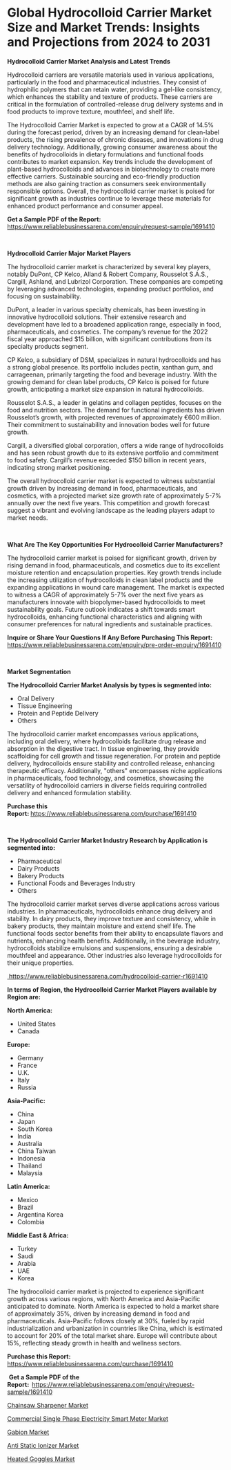 <p><h1>Global Hydrocolloid Carrier Market Size and Market Trends: Insights and Projections from 2024 to 2031</h1></p><p><strong>Hydrocolloid Carrier Market Analysis and Latest Trends</strong></p>
<p><p>Hydrocolloid carriers are versatile materials used in various applications, particularly in the food and pharmaceutical industries. They consist of hydrophilic polymers that can retain water, providing a gel-like consistency, which enhances the stability and texture of products. These carriers are critical in the formulation of controlled-release drug delivery systems and in food products to improve texture, mouthfeel, and shelf life.</p><p>The Hydrocolloid Carrier Market is expected to grow at a CAGR of 14.5% during the forecast period, driven by an increasing demand for clean-label products, the rising prevalence of chronic diseases, and innovations in drug delivery technology. Additionally, growing consumer awareness about the benefits of hydrocolloids in dietary formulations and functional foods contributes to market expansion. Key trends include the development of plant-based hydrocolloids and advances in biotechnology to create more effective carriers. Sustainable sourcing and eco-friendly production methods are also gaining traction as consumers seek environmentally responsible options. Overall, the hydrocolloid carrier market is poised for significant growth as industries continue to leverage these materials for enhanced product performance and consumer appeal.</p></p>
<p><strong>Get a Sample PDF of the Report:&nbsp;</strong> <a href="https://www.reliablebusinessarena.com/enquiry/request-sample/1691410?utm_campaign=1726&utm_medium=2&utm_source=Github&utm_content=ia&utm_term=30102024&utm_id=hydrocolloid-carrier">https://www.reliablebusinessarena.com/enquiry/request-sample/1691410</a></p>
<p>&nbsp;</p>
<p><strong>Hydrocolloid Carrier Major Market Players</strong></p>
<p><p>The hydrocolloid carrier market is characterized by several key players, notably DuPont, CP Kelco, Alland & Robert Company, Rousselot S.A.S., Cargill, Ashland, and Lubrizol Corporation. These companies are competing by leveraging advanced technologies, expanding product portfolios, and focusing on sustainability.</p><p>DuPont, a leader in various specialty chemicals, has been investing in innovative hydrocolloid solutions. Their extensive research and development have led to a broadened application range, especially in food, pharmaceuticals, and cosmetics. The company’s revenue for the 2022 fiscal year approached $15 billion, with significant contributions from its specialty products segment.</p><p>CP Kelco, a subsidiary of DSM, specializes in natural hydrocolloids and has a strong global presence. Its portfolio includes pectin, xanthan gum, and carrageenan, primarily targeting the food and beverage industry. With the growing demand for clean label products, CP Kelco is poised for future growth, anticipating a market size expansion in natural hydrocolloids.</p><p>Rousselot S.A.S., a leader in gelatins and collagen peptides, focuses on the food and nutrition sectors. The demand for functional ingredients has driven Rousselot’s growth, with projected revenues of approximately €600 million. Their commitment to sustainability and innovation bodes well for future growth.</p><p>Cargill, a diversified global corporation, offers a wide range of hydrocolloids and has seen robust growth due to its extensive portfolio and commitment to food safety. Cargill’s revenue exceeded $150 billion in recent years, indicating strong market positioning.</p><p>The overall hydrocolloid carrier market is expected to witness substantial growth driven by increasing demand in food, pharmaceuticals, and cosmetics, with a projected market size growth rate of approximately 5-7% annually over the next five years. This competition and growth forecast suggest a vibrant and evolving landscape as the leading players adapt to market needs.</p></p>
<p>&nbsp;</p>
<p><strong>What Are The Key Opportunities For Hydrocolloid Carrier Manufacturers?</strong></p>
<p><p>The hydrocolloid carrier market is poised for significant growth, driven by rising demand in food, pharmaceuticals, and cosmetics due to its excellent moisture retention and encapsulation properties. Key growth trends include the increasing utilization of hydrocolloids in clean label products and the expanding applications in wound care management. The market is expected to witness a CAGR of approximately 5-7% over the next five years as manufacturers innovate with biopolymer-based hydrocolloids to meet sustainability goals. Future outlook indicates a shift towards smart hydrocolloids, enhancing functional characteristics and aligning with consumer preferences for natural ingredients and sustainable practices.</p></p>
<p><strong>Inquire or Share Your Questions If Any Before Purchasing This Report:</strong> <a href="https://www.reliablebusinessarena.com/enquiry/pre-order-enquiry/1691410?utm_campaign=1726&utm_medium=2&utm_source=Github&utm_content=ia&utm_term=30102024&utm_id=hydrocolloid-carrier">https://www.reliablebusinessarena.com/enquiry/pre-order-enquiry/1691410</a></p>
<p>&nbsp;</p>
<p><strong>Market Segmentation</strong></p>
<p><strong>The Hydrocolloid Carrier Market Analysis by types is segmented into:</strong></p>
<p><ul><li>Oral Delivery</li><li>Tissue Engineering</li><li>Protein and Peptide Delivery</li><li>Others</li></ul></p>
<p><p>The hydrocolloid carrier market encompasses various applications, including oral delivery, where hydrocolloids facilitate drug release and absorption in the digestive tract. In tissue engineering, they provide scaffolding for cell growth and tissue regeneration. For protein and peptide delivery, hydrocolloids ensure stability and controlled release, enhancing therapeutic efficacy. Additionally, "others" encompasses niche applications in pharmaceuticals, food technology, and cosmetics, showcasing the versatility of hydrocolloid carriers in diverse fields requiring controlled delivery and enhanced formulation stability.</p></p>
<p><strong>Purchase this Report:&nbsp;</strong><a href="https://www.reliablebusinessarena.com/purchase/1691410?utm_campaign=1726&utm_medium=2&utm_source=Github&utm_content=ia&utm_term=30102024&utm_id=hydrocolloid-carrier">https://www.reliablebusinessarena.com/purchase/1691410</a></p>
<p>&nbsp;</p>
<p><strong>The Hydrocolloid Carrier Market Industry Research by Application is segmented into:</strong></p>
<p><ul><li>Pharmaceutical</li><li>Dairy Products</li><li>Bakery Products</li><li>Functional Foods and Beverages Industry</li><li>Others</li></ul></p>
<p><p>The hydrocolloid carrier market serves diverse applications across various industries. In pharmaceuticals, hydrocolloids enhance drug delivery and stability. In dairy products, they improve texture and consistency, while in bakery products, they maintain moisture and extend shelf life. The functional foods sector benefits from their ability to encapsulate flavors and nutrients, enhancing health benefits. Additionally, in the beverage industry, hydrocolloids stabilize emulsions and suspensions, ensuring a desirable mouthfeel and appearance. Other industries also leverage hydrocolloids for their unique properties.</p></p>
<p><a href="https://www.reliablebusinessarena.com/hydrocolloid-carrier-r1691410?utm_campaign=1726&utm_medium=2&utm_source=Github&utm_content=ia&utm_term=30102024&utm_id=hydrocolloid-carrier">&nbsp;https://www.reliablebusinessarena.com/hydrocolloid-carrier-r1691410</a></p>
<p><strong>In terms of Region, the Hydrocolloid Carrier Market Players available by Region are:</strong></p>
<p>
    <p> <strong> North America: </strong>
        <ul>
            <li>United States</li>
            <li>Canada</li>
        </ul>
        </p> 
    <p> <strong> Europe: </strong>
        <ul>
            <li>Germany</li>
            <li>France</li>
            <li>U.K.</li>
            <li>Italy</li>
            <li>Russia</li>
        </ul>
        </p> 
    <p> <strong> Asia-Pacific: </strong>
        <ul>
            <li>China</li>
            <li>Japan</li>
            <li>South Korea</li>
            <li>India</li>
            <li>Australia</li>
            <li>China Taiwan</li>
            <li>Indonesia</li>
            <li>Thailand</li>
            <li>Malaysia</li>
        </ul>
        </p> 
    <p> <strong> Latin America: </strong>
        <ul>
            <li>Mexico</li>
            <li>Brazil</li>
            <li>Argentina Korea</li>
            <li>Colombia</li>
        </ul>
        </p> 
    <p> <strong> Middle East & Africa: </strong>
        <ul>
            <li>Turkey</li>
            <li>Saudi</li>
            <li>Arabia</li>
            <li>UAE</li>
            <li>Korea</li>
        </ul>
    </p>
    </p>
<p><p>The hydrocolloid carrier market is projected to experience significant growth across various regions, with North America and Asia-Pacific anticipated to dominate. North America is expected to hold a market share of approximately 35%, driven by increasing demand in food and pharmaceuticals. Asia-Pacific follows closely at 30%, fueled by rapid industrialization and urbanization in countries like China, which is estimated to account for 20% of the total market share. Europe will contribute about 15%, reflecting steady growth in health and wellness sectors.</p></p>
<p><strong>Purchase this Report: </strong><a href="https://www.reliablebusinessarena.com/purchase/1691410?utm_campaign=1726&utm_medium=2&utm_source=Github&utm_content=ia&utm_term=30102024&utm_id=hydrocolloid-carrier">https://www.reliablebusinessarena.com/purchase/1691410</a></p>
<p>&nbsp;<strong>Get a Sample PDF of the Report:&nbsp;&nbsp;</strong><a href="https://www.reliablebusinessarena.com/enquiry/request-sample/1691410?utm_campaign=1726&utm_medium=2&utm_source=Github&utm_content=ia&utm_term=30102024&utm_id=hydrocolloid-carrier">https://www.reliablebusinessarena.com/enquiry/request-sample/1691410</a></p>
<p><strong></strong></p>
<p><p><a href="https://www.linkedin.com/pulse/market-forecasting-change-global-chainsaw-sharpener-dynamics-xceyc?utm_campaign=1726&utm_medium=2&utm_source=Github&utm_content=ia&utm_term=30102024&utm_id=hydrocolloid-carrier">Chainsaw Sharpener Market</a></p><p><a href="https://issuu.com/reportprime-2/docs/commercial-single-phase-electricity_42c3e2c8dc8c8d?utm_campaign=1726&utm_medium=2&utm_source=Github&utm_content=ia&utm_term=30102024&utm_id=hydrocolloid-carrier">Commercial Single Phase Electricity Smart Meter Market</a></p><p><a href="https://www.linkedin.com/pulse/global-gabion-market-trends-insights-growth-opportunities-eyylc?utm_campaign=1726&utm_medium=2&utm_source=Github&utm_content=ia&utm_term=30102024&utm_id=hydrocolloid-carrier">Gabion Market</a></p><p><a href="https://www.linkedin.com/pulse/analyzing-global-anti-static-ionizer-market-growth-prospects-u6xwf?utm_campaign=1726&utm_medium=2&utm_source=Github&utm_content=ia&utm_term=30102024&utm_id=hydrocolloid-carrier">Anti Static Ionizer Market</a></p><p><a href="https://www.linkedin.com/pulse/future-trends-global-heated-goggles-market-insights-8ibwc?utm_campaign=1726&utm_medium=2&utm_source=Github&utm_content=ia&utm_term=30102024&utm_id=hydrocolloid-carrier">Heated Goggles Market</a></p></p>